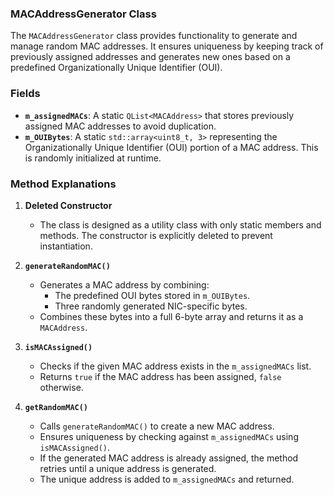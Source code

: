 
### MACAddressGenerator Class

The `MACAddressGenerator` class provides functionality to generate and manage random MAC addresses. It ensures uniqueness by keeping track of previously assigned addresses and generates new ones based on a predefined Organizationally Unique Identifier (OUI).

### Fields

- **`m_assignedMACs`**: A static `QList<MACAddress>` that stores previously assigned MAC addresses to avoid duplication.
- **`m_OUIBytes`**: A static `std::array<uint8_t, 3>` representing the Organizationally Unique Identifier (OUI) portion of a MAC address. This is randomly initialized at runtime.

### Method Explanations

1. **Deleted Constructor**
   - The class is designed as a utility class with only static members and methods. The constructor is explicitly deleted to prevent instantiation.

2. **`generateRandomMAC()`**
   - Generates a MAC address by combining:
     - The predefined OUI bytes stored in `m_OUIBytes`.
     - Three randomly generated NIC-specific bytes.
   - Combines these bytes into a full 6-byte array and returns it as a `MACAddress`.

3. **`isMACAssigned()`**
   - Checks if the given MAC address exists in the `m_assignedMACs` list.
   - Returns `true` if the MAC address has been assigned, `false` otherwise.

4. **`getRandomMAC()`**
   - Calls `generateRandomMAC()` to create a new MAC address.
   - Ensures uniqueness by checking against `m_assignedMACs` using `isMACAssigned()`.
   - If the generated MAC address is already assigned, the method retries until a unique address is generated.
   - The unique address is added to `m_assignedMACs` and returned.

